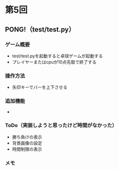 # 第5回
## PONG!（test/test.py）
### ゲーム概要
- test/test.pyを起動すると卓球ゲームが起動する
- プレイヤーまたはcpuが10点先取で終了する
### 操作方法
- 矢印キーでバーを上下させる
### 追加機能
- 
### ToDo（実装しようと思ったけど時間がなかった）
- 勝ち負けの表示
- 背景画像の設定
- 時間制限の表示
### メモ